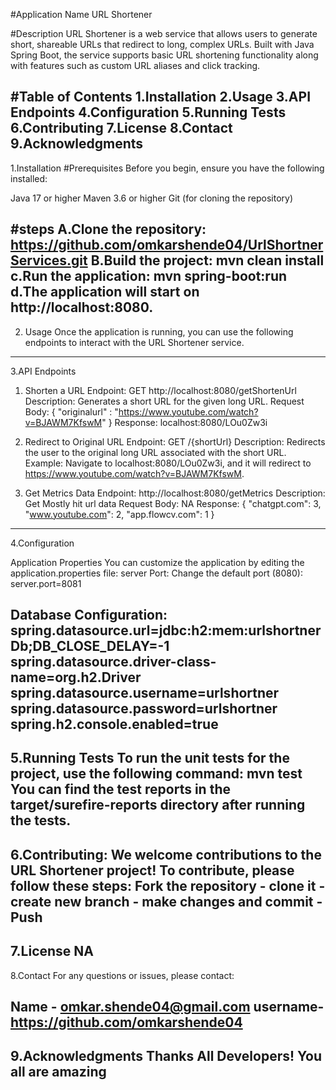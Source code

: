 #Application Name
URL Shortener

#Description
URL Shortener is a web service that allows users to generate short, shareable URLs that redirect to long, complex URLs. Built with Java Spring Boot, the service supports basic URL shortening functionality along with features such as custom URL aliases and click tracking.


#Table of Contents
1.Installation
2.Usage
3.API Endpoints
4.Configuration
5.Running Tests
6.Contributing
7.License
8.Contact
9.Acknowledgments
---------------------------------------------------------------------------------------------------------------------------------------------------------

1.Installation
#Prerequisites
Before you begin, ensure you have the following installed:

Java 17 or higher
Maven 3.6 or higher
Git (for cloning the repository)

#steps
	A.Clone the repository: https://github.com/omkarshende04/UrlShortnerServices.git
	B.Build the project: mvn clean install
	c.Run the application: mvn spring-boot:run
	d.The application will start on http://localhost:8080.
---------------------------------------------------------------------------------------------------------------------------------------------------------

2. Usage
Once the application is running, you can use the following endpoints to interact with the URL Shortener service.
---------------------------------------------------------------------------------------------------------------------------------------------------------

3.API Endpoints

1. Shorten a URL
Endpoint: GET http://localhost:8080/getShortenUrl
Description: Generates a short URL for the given long URL.
Request Body:
{
    "originalurl" : "https://www.youtube.com/watch?v=BJAWM7KfswM"
}
Response:
localhost:8080/LOu0Zw3i

2. Redirect to Original URL
Endpoint: GET /{shortUrl}
Description: Redirects the user to the original long URL associated with the short URL.
Example:
Navigate to localhost:8080/LOu0Zw3i, and it will redirect to https://www.youtube.com/watch?v=BJAWM7KfswM.

3. Get Metrics Data
Endpoint: http://localhost:8080/getMetrics
Description: Get Mostly hit url data
Request Body:
NA
Response:
{
    "chatgpt.com": 3,
    "www.youtube.com": 2,
    "app.flowcv.com": 1
}
---------------------------------------------------------------------------------------------------------------------------------------------------------

4.Configuration

Application Properties
You can customize the application by editing the application.properties file:
server Port: Change the default port (8080): server.port=8081

Database Configuration:
spring.datasource.url=jdbc:h2:mem:urlshortnerDb;DB_CLOSE_DELAY=-1
spring.datasource.driver-class-name=org.h2.Driver
spring.datasource.username=urlshortner
spring.datasource.password=urlshortner
spring.h2.console.enabled=true
---------------------------------------------------------------------------------------------------------------------------------------------------------

5.Running Tests
To run the unit tests for the project, use the following command: mvn test
You can find the test reports in the target/surefire-reports directory after running the tests.
---------------------------------------------------------------------------------------------------------------------------------------------------------

6.Contributing:
We welcome contributions to the URL Shortener project! To contribute, please follow these steps:
Fork the repository - clone it - create new branch - make changes and commit - Push
---------------------------------------------------------------------------------------------------------------------------------------------------------

7.License
NA
---------------------------------------------------------------------------------------------------------------------------------------------------------

8.Contact
For any questions or issues, please contact:

Name - omkar.shende04@gmail.com
username- https://github.com/omkarshende04 
---------------------------------------------------------------------------------------------------------------------------------------------------------

9.Acknowledgments
Thanks All Developers! You all are amazing 
---------------------------------------------------------------------------------------------------------------------------------------------------------